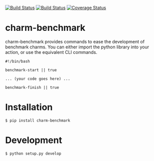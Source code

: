 [![Build Status](https://travis-ci.org/juju-solutions/charm-benchmark.svg?branch=master)](https://travis-ci.org/juju-solutions/charm-benchmark)
[![Build Status](http://drone.dasroot.net/api/badge/github.com/juju-solutions/charm-benchmark/status.svg?branch=master)](http://drone.dasroot.net/github.com/juju-solutions/charm-benchmark)
[![Coverage Status](https://coveralls.io/repos/juju-solutions/charm-benchmark/badge.svg)](https://coveralls.io/r/juju-solutions/charm-benchmark)

# charm-benchmark

charm-benchmark provides commands to ease the development of benchmark charms. You can either import the python library into your action, or use the equivalent CLI commands.

    #!/bin/bash

    benchmark-start || true

    ... (your code goes here) ...

    benchmark-finish || true

# Installation

    $ pip install charm-benchmark

# Development

    $ python setup.py develop
